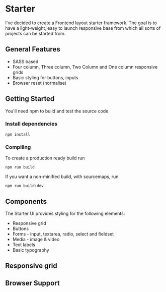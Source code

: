 # Starter

I've decided to create a Frontend layout starter framework. The goal is to have a light-weight, easy to launch responsive base from which all sorts of projects can be started from.

## General Features
* SASS based
* Four column, Three column, Two Column and One column responsive grids
* Basic styling for buttons, inputs
* Browser reset (normalise)

## Getting Started
You'll need npm to build and test the source code
### Install dependencies
```
npm install
```
 
### Compiling
To create a production ready build run
```
npm run build
```
If you want a non-minified build, with sourcemaps, run
```
npm run build:dev
```

## Components
The Starter UI provides styling for the following elements:
* Responsive grid
* Buttons
* Forms - input, textarea, radio, select and fieldset
* Media - image & video
* Text labels
* Basic typography

## Responsive grid

## Browser Support
